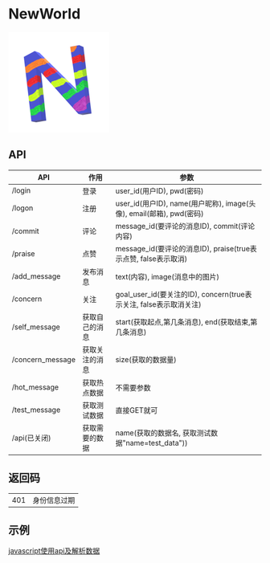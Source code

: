 # NewWorld
![](static/img/small_logo.png)

## API 
|API |作用 |参数 |
| - | - | - |
|/login |登录 |user_id(用户ID), pwd(密码)  |
|/logon |注册 |user_id(用户ID), name(用户昵称), image(头像), email(邮箱), pwd(密码)  |
|/commit |评论 |message_id(要评论的消息ID), commit(评论内容)  |
|/praise |点赞 |message_id(要评论的消息ID), praise(true表示点赞, false表示取消) |
|/add_message |发布消息 |text(内容), image(消息中的图片) |
|/concern |关注 |goal_user_id(要关注的ID), concern(true表示关注, false表示取消关注) |
|/self_message |获取自己的消息 |start(获取起点,第几条消息), end(获取结束,第几条消息) |
|/concern_message |获取关注的消息 |size(获取的数据量)  |
|/hot_message |获取热点数据 |不需要参数 |
|/test_message |获取测试数据 |直接GET就可  |
|/api(已关闭) |获取需要的数据 |name(获取的数据名, 获取测试数据"name=test_data"))  |

## 返回码
| | |
| - | - |
|401 | 身份信息过期 |

## 示例
[javascript使用api及解析数据](views/test/api_test.html)